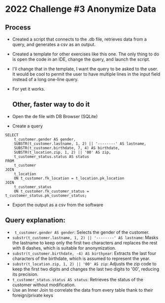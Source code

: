 # 2022 Challenge #3 Anonymize Data
## Process
- Created a script that connects to the .db file, retrieves data from a query, and generates a csv as an output.
- Created a template for other exercises like this one. The only thing to do is open the code in an IDE, change the query, and launch the script.
- I'll change that in the template, I want the query to be asked to the user. It would be cool to permit the user to have multiple lines in the input field instead of a long one-line query.
- For yet it works.

  ## Other, faster way to do it
- Open the de file with DB Browser (SQLite)
- Create a query
```
SELECT 
    t_customer.gender AS gender,
    SUBSTR(t_customer.lastname, 1, 2) || '--------' AS lastname,
    SUBSTR(t_customer.birthdate, 7, 4) AS birthdate,
    SUBSTR(t_location.zip, 1, 2) || '00' AS zip,
    t_customer_status.status AS status
FROM 
    t_customer
JOIN 
    t_location 
    ON t_customer.fk_location = t_location.pk_location
JOIN 
    t_customer_status 
    ON t_customer.fk_customer_status = t_customer_status.pk_customer_status;

```

- Export the output as a csv from the software

## Query explanation:
- ``` t_customer.gender AS gender```: Selects the gender of the customer.
- ```substr(t_customer.lastname, 1, 2) || '--------' AS lastname```: Masks the lastname to keep only the first two characters and replaces the rest with 8 dashes, which is suitable for anonymization.
- ```substr(t_customer.birthdate, -4) AS birthyear```: Extracts the last four characters of the birthdate, which is assumed to represent the year.
- ```substr(t_location.zip, 1, 2) || '00' AS zip```: Adjusts the zip code to keep the first two digits and changes the last two digits to '00', reducing its precision.
- ```t_customer_status.status AS status```: Retrieves the status of the customer without modification.
- Use an Inner Join to correlate the data from every table thank to their foreign/private keys
